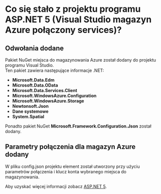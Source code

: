 <properties
    pageTitle="Co się stało z projektu programu ASP.NET 5 (Visual Studio połączony usług) | Magazyn Microsoft Azure"
    description="W tym artykule opisano, co się dzieje, gdy połączenie z kontem Azure miejsca do magazynowania w projekcie programu Visual Studio ASP.NET 5 przy użyciu programu Visual Studio połączenia usług"
    services="storage"
    documentationCenter=""
    authors="TomArcher"
    manager="douge"
    editor=""/>

<tags
    ms.service="storage"
    ms.workload="web"
    ms.tgt_pltfrm="vs-what-happened"
    ms.devlang="na"
    ms.topic="article"
    ms.date="08/15/2016"
    ms.author="tarcher"/>

# <a name="what-happened-to-my-aspnet-5-project-visual-studio-azure-storage-connected-services"></a>Co się stało z projektu programu ASP.NET 5 (Visual Studio magazyn Azure połączony services)?

## <a name="references-added"></a>Odwołania dodane

Pakiet NuGet miejsca do magazynowania Azure został dodany do projektu programu Visual Studio.  
Ten pakiet zawiera następujące informacje .NET:

- **Microsoft.Data.Edm**
- **Microsoft.Data.OData**
- **Microsoft.Data.Services.Client**
- **Microsoft.WindowsAzure.Configuration**
- **Microsoft.WindowsAzure.Storage**
- **Newtonsoft.Json**
- **Dane systemowe**
- **System.Spatial**

Ponadto pakiet NuGet **Microsoft.Framework.Configuration.Json** został dodany.

## <a name="connection-string-for-azure-storage-added"></a>Parametry połączenia dla magazyn Azure dodany
W pliku config.json projektu element został utworzony przy użyciu parametrów połączenia i klucz konta wybranego miejsca do magazynowania.

Aby uzyskać więcej informacji zobacz [ASP.NET 5](http://www.asp.net/vnext).
